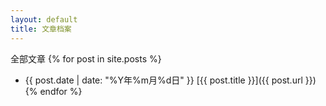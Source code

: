 ```yaml
---
layout: default
title: 文章档案
---
```


全部文章
{% for post in site.posts %}
* {{ post.date | date: "%Y年%m月%d日" }} [{{ post.title }}]({{ post.url }})
{% endfor %}
